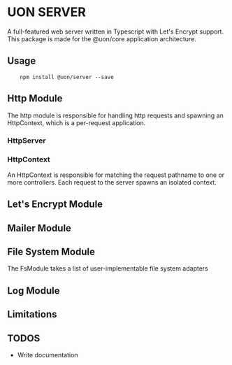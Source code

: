 # UON SERVER

A full-featured web server written in Typescript with Let's Encrypt support. This package is made for the @uon/core application architecture.


## Usage

```shell
    npm install @uon/server --save
```

## Http Module

The http module is responsible for handling http requests and spawning an HttpContext, which is a per-request application.


### HttpServer



### HttpContext

An HttpContext is responsible for matching the request pathname to one or more controllers. Each request to the server spawns an isolated context.

## Let's Encrypt Module

## Mailer Module

## File System Module

The FsModule takes a list of user-implementable file system adapters

## Log Module


## Limitations

## TODOS

 - Write documentation